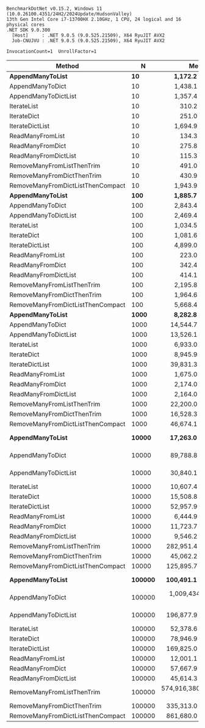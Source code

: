 ```

BenchmarkDotNet v0.15.2, Windows 11 (10.0.26100.4351/24H2/2024Update/HudsonValley)
13th Gen Intel Core i7-13700HX 2.10GHz, 1 CPU, 24 logical and 16 physical cores
.NET SDK 9.0.300
  [Host]     : .NET 9.0.5 (9.0.525.21509), X64 RyuJIT AVX2
  Job-CNUJVU : .NET 9.0.5 (9.0.525.21509), X64 RyuJIT AVX2

InvocationCount=1  UnrollFactor=1  

```
| Method                            | N      | Mean             | Error           | StdDev          | Median           | Allocated |
|-----------------------------------|------- |-----------------:|----------------:|----------------:|-----------------:|----------:|
| **AppendManyToList**              | **10**     |       **1,172.2 ns** |        **89.79 ns** |       **260.51 ns** |       **1,200.0 ns** |     **216 B** |
| AppendManyToDict                  | 10     |       1,438.1 ns |       115.77 ns |       335.86 ns |       1,400.0 ns |     776 B |
| AppendManyToDictList              | 10     |       1,357.4 ns |        71.31 ns |       203.46 ns |       1,300.0 ns |     360 B |
| IterateList                       | 10     |         310.2 ns |        28.06 ns |        81.85 ns |         300.0 ns |         - |
| IterateDict                       | 10     |         251.0 ns |        23.22 ns |        67.72 ns |         200.0 ns |         - |
| IterateDictList                   | 10     |       1,694.9 ns |       103.37 ns |       303.17 ns |       1,700.0 ns |      40 B |
| ReadManyFromList                  | 10     |         134.3 ns |        22.93 ns |        67.25 ns |         100.0 ns |         - |
| ReadManyFromDict                  | 10     |         275.8 ns |        32.71 ns |        95.93 ns |         300.0 ns |         - |
| ReadManyFromDictList              | 10     |         115.3 ns |        26.67 ns |        77.79 ns |         100.0 ns |         - |
| RemoveManyFromListThenTrim        | 10     |         491.0 ns |        47.74 ns |       140.77 ns |         500.0 ns |         - |
| RemoveManyFromDictThenTrim        | 10     |         430.9 ns |        33.88 ns |        98.28 ns |         400.0 ns |         - |
| RemoveManyFromDictListThenCompact | 10     |       1,943.9 ns |        91.10 ns |       267.19 ns |       1,950.0 ns |      40 B |
| **AppendManyToList**              | **100**    |       **1,885.7 ns** |       **100.64 ns** |       **293.57 ns** |       **1,900.0 ns** |    **1184 B** |
| AppendManyToDict                  | 100    |       2,843.4 ns |       136.05 ns |       399.02 ns |       2,800.0 ns |    7392 B |
| AppendManyToDictList              | 100    |       2,469.4 ns |        89.07 ns |       259.82 ns |       2,400.0 ns |    2224 B |
| IterateList                       | 100    |       1,034.5 ns |        32.88 ns |        90.00 ns |       1,000.0 ns |         - |
| IterateDict                       | 100    |       1,081.6 ns |        53.83 ns |       157.03 ns |       1,050.0 ns |         - |
| IterateDictList                   | 100    |       4,899.0 ns |       170.13 ns |       496.27 ns |       4,750.0 ns |      40 B |
| ReadManyFromList                  | 100    |         223.0 ns |        22.01 ns |        64.91 ns |         200.0 ns |         - |
| ReadManyFromDict                  | 100    |         342.4 ns |        28.44 ns |        83.41 ns |         300.0 ns |         - |
| ReadManyFromDictList              | 100    |         414.1 ns |        25.32 ns |        74.24 ns |         400.0 ns |         - |
| RemoveManyFromListThenTrim        | 100    |       2,195.8 ns |       111.88 ns |       322.79 ns |       2,100.0 ns |         - |
| RemoveManyFromDictThenTrim        | 100    |       1,964.6 ns |        49.27 ns |       144.50 ns |       2,000.0 ns |         - |
| RemoveManyFromDictListThenCompact | 100    |       5,668.4 ns |       117.29 ns |       298.53 ns |       5,700.0 ns |      40 B |
| **AppendManyToList**              | **1000**   |       **8,282.8 ns** |       **432.00 ns** |     **1,225.51 ns** |       **8,000.0 ns** |    **8424 B** |
| AppendManyToDict                  | 1000   |      14,544.7 ns |       445.75 ns |     1,271.75 ns |      14,450.0 ns |   73168 B |
| AppendManyToDictList              | 1000   |      13,526.1 ns |       330.13 ns |       931.13 ns |      13,500.0 ns |   16632 B |
| IterateList                       | 1000   |       6,933.0 ns |       491.17 ns |     1,401.33 ns |       6,650.0 ns |         - |
| IterateDict                       | 1000   |       8,945.9 ns |       177.06 ns |       444.20 ns |       8,900.0 ns |         - |
| IterateDictList                   | 1000   |      39,831.3 ns |     1,148.95 ns |     3,066.77 ns |      39,300.0 ns |      40 B |
| ReadManyFromList                  | 1000   |       1,675.0 ns |        34.02 ns |        44.23 ns |       1,700.0 ns |         - |
| ReadManyFromDict                  | 1000   |       2,174.0 ns |       148.39 ns |       437.54 ns |       2,000.0 ns |         - |
| ReadManyFromDictList              | 1000   |       2,164.0 ns |       139.30 ns |       410.72 ns |       1,950.0 ns |         - |
| RemoveManyFromListThenTrim        | 1000   |      22,200.0 ns |       783.05 ns |     2,221.39 ns |      21,500.0 ns |         - |
| RemoveManyFromDictThenTrim        | 1000   |      16,528.3 ns |       349.57 ns |       985.98 ns |      16,450.0 ns |         - |
| RemoveManyFromDictListThenCompact | 1000   |      46,674.1 ns |       924.85 ns |     1,950.83 ns |      46,500.0 ns |      40 B |
| **AppendManyToList**              | **10000**  |      **17,263.0 ns** |       **575.15 ns** |     **1,622.22 ns** |      **16,950.0 ns** |  **131400 B** |
| AppendManyToDict                  | 10000  |      89,788.8 ns |     2,814.94 ns |     8,211.32 ns |      90,800.0 ns |  673064 B |
| AppendManyToDictList              | 10000  |      30,840.1 ns |       751.88 ns |     2,108.35 ns |      30,450.0 ns |  262488 B |
| IterateList                       | 10000  |      10,607.4 ns |       381.06 ns |     1,087.19 ns |      10,300.0 ns |         - |
| IterateDict                       | 10000  |      15,508.8 ns |       337.55 ns |       946.53 ns |      15,300.0 ns |         - |
| IterateDictList                   | 10000  |      52,957.9 ns |       993.69 ns |     1,714.07 ns |      52,550.0 ns |      40 B |
| ReadManyFromList                  | 10000  |       6,444.9 ns |       418.56 ns |     1,159.84 ns |       6,100.0 ns |         - |
| ReadManyFromDict                  | 10000  |      11,723.7 ns |       540.02 ns |     1,531.94 ns |      11,200.0 ns |         - |
| ReadManyFromDictList              | 10000  |       9,546.2 ns |       516.85 ns |     1,449.31 ns |       9,300.0 ns |         - |
| RemoveManyFromListThenTrim        | 10000  |     282,951.4 ns |     5,650.48 ns |     9,594.95 ns |     279,200.0 ns |         - |
| RemoveManyFromDictThenTrim        | 10000  |      45,062.2 ns |       886.66 ns |     1,505.61 ns |      44,800.0 ns |         - |
| RemoveManyFromDictListThenCompact | 10000  |     125,895.7 ns |     2,495.51 ns |     3,156.02 ns |     124,900.0 ns |      40 B |
| **AppendManyToList**              | **100000** |     **100,491.1 ns** |     **2,135.46 ns** |     **5,952.80 ns** |      **98,700.0 ns** | **1048976 B** |
| AppendManyToDict                  | 100000 |   1,009,434.5 ns |    20,071.80 ns |    54,946.24 ns |     997,300.0 ns | 6037640 B |
| AppendManyToDictList              | 100000 |     196,877.9 ns |     7,929.01 ns |    22,749.83 ns |     191,700.0 ns | 2097568 B |
| IterateList                       | 100000 |      52,378.6 ns |     1,051.08 ns |     1,921.96 ns |      52,200.0 ns |         - |
| IterateDict                       | 100000 |      78,946.9 ns |     1,528.99 ns |     3,053.56 ns |      78,800.0 ns |         - |
| IterateDictList                   | 100000 |     169,825.0 ns |     3,230.46 ns |     3,720.20 ns |     169,350.0 ns |      40 B |
| ReadManyFromList                  | 100000 |      12,001.1 ns |       420.21 ns |     1,198.88 ns |      11,650.0 ns |         - |
| ReadManyFromDict                  | 100000 |      57,667.9 ns |     1,033.35 ns |     1,482.00 ns |      57,200.0 ns |         - |
| ReadManyFromDictList              | 100000 |      45,614.3 ns |     3,899.90 ns |    11,376.19 ns |      48,350.0 ns |         - |
| RemoveManyFromListThenTrim        | 100000 | 574,916,380.0 ns | 3,604,727.30 ns | 3,371,864.15 ns | 574,680,600.0 ns |         - |
| RemoveManyFromDictThenTrim        | 100000 |     335,313.0 ns |     7,262.83 ns |    21,414.62 ns |     329,000.0 ns |         - |
| RemoveManyFromDictListThenCompact | 100000 |     861,680.0 ns |    12,039.11 ns |    11,261.39 ns |     859,900.0 ns |      40 B |
